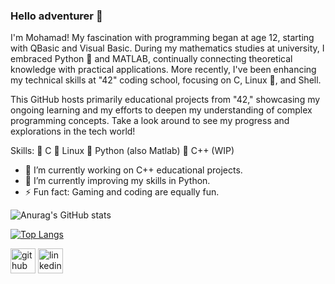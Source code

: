 ### Hello adventurer 👋
I'm Mohamad! My fascination with programming began at age 12, starting with QBasic and Visual Basic. During my mathematics studies at university, I embraced Python 🐍 and MATLAB, continually connecting theoretical knowledge with practical applications. More recently, I've been enhancing my technical skills at "42" coding school, focusing on C, Linux 🐧, and Shell.

This GitHub hosts primarily educational projects from "42," showcasing my ongoing learning and my efforts to deepen my understanding of complex programming concepts. Take a look around to see my progress and explorations in the tech world!


Skills: 🔨  C
        🐧  Linux
        🐍  Python (also Matlab)
        🚧  C++ (WIP)

- 🔭 I’m currently working on C++ educational projects. 
- 🌱 I’m currently improving my skills in Python.
- ⚡ Fun fact: Gaming and coding are equally fun.

![Anurag's GitHub stats](https://github-readme-stats.vercel.app/api?username=zolfagharipour&show_icons=true&show=prs_merged,prs_merged_percentage&rank_icon=percentile&theme=calm_pink)

[![Top Langs](https://github-readme-stats.vercel.app/api/top-langs/?username=zolfagharipour&layout=donut&theme=calm_pink)](https://github.com/zolfagharipour/github-readme-stats)


[<img src='https://cdn.jsdelivr.net/npm/simple-icons@3.0.1/icons/github.svg' alt='github' height='40'>](https://github.com/https://github.com/zolfagharipour) [<img src='https://cdn.jsdelivr.net/npm/simple-icons@3.0.1/icons/linkedin.svg' alt='linkedin' height='40'>](https://www.linkedin.com/in/https://www.linkedin.com/in/mohamad-zolfaghari-2a279419b//)  

